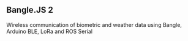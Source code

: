 ## Bangle.JS 2

Wireless communication of biometric and weather data using Bangle, Arduino BLE, LoRa and ROS Serial
